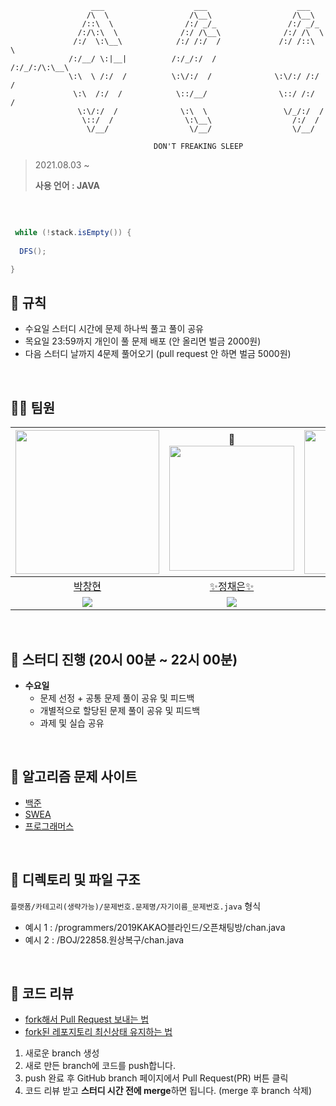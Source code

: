 ```
                  ___                    ___                    ___     
                 /\  \                  /\__\                  /\__\    
                /::\  \                /:/ _/_                /:/ _/_   
               /:/\:\  \              /:/ /\__\              /:/ /\  \  
              /:/  \:\__\            /:/ /:/  /             /:/ /::\  \ 
             /:/__/ \:|__|          /:/_/:/  /             /:/_/:/\:\__\
             \:\  \ /:/  /          \:\/:/  /              \:\/:/ /:/  /
              \:\  /:/  /            \::/__/                \::/ /:/  / 
               \:\/:/  /              \:\  \                 \/_/:/  /  
                \::/  /                \:\__\                  /:/  /   
                 \/__/                  \/__/                  \/__/    
                                
                                DON'T FREAKING SLEEP
```

> 2021.08.03 ~  
> 
> **사용 언어 : JAVA**
<br>  

```java

 while (!stack.isEmpty()) {
  
  DFS();

}
 ```

## :pencil: 규칙 
- 수요일 스터디 시간에 문제 하나씩 풀고 풀이 공유
- 목요일 23:59까지 개인이 풀 문제 배포 (안 올리면 벌금 2000원)
- 다음 스터디 날까지 4문제 풀어오기 (pull request 안 하면 벌금 5000원)  
<br>  

## 🙋‍♂️ 팀원
|[<img src="https://avatars.githubusercontent.com/u/80505099?v=4" width="230px;" alt=""/>](https://github.com/BusChanny) | 👑 [<img src="https://avatars.githubusercontent.com/u/68576770?v=4" width="200px">](https://github.com/Chae-EunJeong)|[<img src="https://avatars.githubusercontent.com/u/51963264?v=4" width="230px" >](https://github.com/DECOY-DUCK)|[<img src="https://avatars.githubusercontent.com/u/53832553?v=4" width="230" >](https://github.com/Haeun-Jung)|
|:---:|:---:|:---:|:---:|
|[박창현](https://github.com/BusChanny) |[✨정채은✨](https://github.com/Chae-EunJeong) |[오재문](https://github.com/DECOY-DUCK)| [정하은](https://github.com/Haeun-Jung)|
|[<img src="http://mazassumnida.wtf/api/mini/generate_badge?boj=pch1656">](https://solved.ac/profile/pch1656)|[<img src="http://mazassumnida.wtf/api/mini/generate_badge?boj=procdso">](https://solved.ac/profile/procdso)|[<img src="http://mazassumnida.wtf/api/mini/generate_badge?boj=tph01198">](https://solved.ac/profile/tph01198)|[<img src="http://mazassumnida.wtf/api/mini/generate_badge?boj=gkdms325">](https://solved.ac/profile/gkdms325)|   
   
<br>  

## 🌷 스터디 진행 (20시 00분 ~ 22시 00분)
- **수요일** 
   - 문제 선정 + 공통 문제 풀이 공유 및 피드백
   - 개별적으로 할당된 문제 풀이 공유 및 피드백 
   - 과제 및 실습 공유
<br>  

## 📙 알고리즘 문제 사이트
- [백준](https://www.acmicpc.net/)
- [SWEA](https://swexpertacademy.com/main/main.do)
- [프로그래머스](https://programmers.co.kr/learn/challenges)
<br>  

## 🌱 디렉토리 및 파일 구조
`플랫폼/카테고리(생략가능)/문제번호.문제명/자기이름_문제번호.java` 형식
- 예시 1 : /programmers/2019KAKAO블라인드/오픈채팅방/chan.java
- 예시 2 : /BOJ/22858.원상복구/chan.java
<br>  

## 🥕 코드 리뷰  
- [fork해서 Pull Request 보내는 법](https://wayhome25.github.io/git/2017/07/08/git-first-pull-request-story/)  
- [fork된 레포지토리 최신상태 유지하는 법](https://jybaek.tistory.com/775)   

1) 새로운 branch 생성  
2) 새로 만든 branch에 코드를 push합니다.  
3) push 완료 후 GitHub branch 페이지에서 Pull Request(PR) 버튼 클릭
4) 코드 리뷰 받고 <b>스터디 시간 전에 merge</b>하면 됩니다. (merge 후 branch 삭제)
